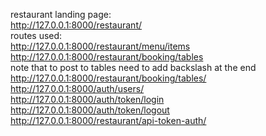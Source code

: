restaurant landing page:  <br />
http://127.0.0.1:8000/restaurant/  
routes used:  
http://127.0.0.1:8000/restaurant/menu/items  
http://127.0.0.1:8000/restaurant/booking/tables  
note that to post to tables need to add backslash at the end http://127.0.0.1:8000/restaurant/booking/tables/  
http://127.0.0.1:8000/auth/users/  
http://127.0.0.1:8000/auth/token/login  
http://127.0.0.1:8000/auth/token/logout  
http://127.0.0.1:8000/restaurant/api-token-auth/  
